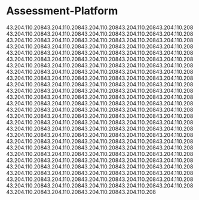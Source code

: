 # Assessment-Platform


43.204.110.20843.204.110.20843.204.110.20843.204.110.20843.204.110.20843.204.110.20843.204.110.20843.204.110.20843.204.110.20843.204.110.20843.204.110.20843.204.110.20843.204.110.20843.204.110.20843.204.110.20843.204.110.20843.204.110.20843.204.110.20843.204.110.20843.204.110.20843.204.110.20843.204.110.20843.204.110.20843.204.110.20843.204.110.20843.204.110.20843.204.110.20843.204.110.20843.204.110.20843.204.110.20843.204.110.20843.204.110.20843.204.110.20843.204.110.20843.204.110.20843.204.110.20843.204.110.20843.204.110.20843.204.110.20843.204.110.20843.204.110.20843.204.110.20843.204.110.20843.204.110.20843.204.110.20843.204.110.20843.204.110.20843.204.110.20843.204.110.20843.204.110.20843.204.110.20843.204.110.20843.204.110.20843.204.110.20843.204.110.20843.204.110.20843.204.110.20843.204.110.20843.204.110.20843.204.110.20843.204.110.20843.204.110.20843.204.110.20843.204.110.20843.204.110.20843.204.110.20843.204.110.20843.204.110.20843.204.110.20843.204.110.20843.204.110.20843.204.110.20843.204.110.20843.204.110.20843.204.110.20843.204.110.20843.204.110.20843.204.110.20843.204.110.20843.204.110.20843.204.110.20843.204.110.20843.204.110.20843.204.110.20843.204.110.20843.204.110.20843.204.110.20843.204.110.20843.204.110.20843.204.110.20843.204.110.20843.204.110.20843.204.110.20843.204.110.20843.204.110.20843.204.110.20843.204.110.20843.204.110.20843.204.110.20843.204.110.20843.204.110.20843.204.110.20843.204.110.20843.204.110.20843.204.110.20843.204.110.20843.204.110.20843.204.110.20843.204.110.20843.204.110.20843.204.110.20843.204.110.20843.204.110.20843.204.110.20843.204.110.20843.204.110.20843.204.110.20843.204.110.20843.204.110.20843.204.110.20843.204.110.20843.204.110.20843.204.110.20843.204.110.20843.204.110.20843.204.110.20843.204.110.20843.204.110.20843.204.110.20843.204.110.20843.204.110.20843.204.110.20843.204.110.20843.204.110.208
